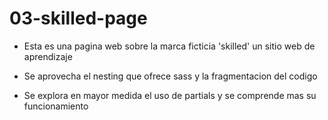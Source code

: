 # 03-skilled-page

- Esta es una pagina web sobre la marca ficticia 'skilled' un sitio web de aprendizaje

- Se aprovecha el nesting que ofrece sass y la fragmentacion del codigo

- Se explora en mayor medida el uso de partials y se comprende mas su funcionamiento
